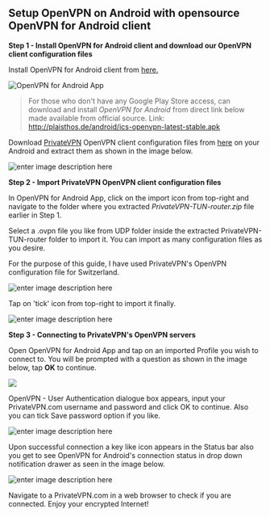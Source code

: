 Setup OpenVPN on Android with opensource OpenVPN for Android client
--

**Step 1 - Install OpenVPN for Android client and download our OpenVPN client configuration files**

Install OpenVPN for Android client from [here.](https://play.google.com/store/apps/details?id=de.blinkt.openvpn)

![OpenVPN for Android App](https://media.vakil.win/mgoblin_media/media_entries/127/install.medium.jpeg)

> For those who don't have any Google Play Store access, can download and install *OpenVPN for Android* from direct link below made available from official source. 
> Link: http://plaisthos.de/android/ics-openvpn-latest-stable.apk

Download [PrivateVPN](https://privatevpn.com) OpenVPN client configuration files from [here](https://privatevpn.com/client/PrivateVPN-TUN-router.zip) on your Android and extract them as shown in the image below.

![enter image description here](https://media.vakil.win/mgoblin_media/media_entries/128/exact.medium.jpeg)

**Step 2 - Import PrivateVPN OpenVPN client configuration files**

In OpenVPN for Android App, click on the import icon from top-right and navigate to the folder where you extracted *PrivateVPN-TUN-router.zip* file earlier in Step 1. 

Select a .ovpn file you like from UDP folder inside the extracted PrivateVPN-TUN-router folder to import it. You can import as many configuration files as you desire.

For the purpose of this guide, I have used PrivateVPN's OpenVPN configuration file for Switzerland.

![enter image description here](https://media.vakil.win/mgoblin_media/media_entries/129/Screenshot_20180420-124128.medium.jpg)

Tap on 'tick' icon from top-right to import it finally.

![enter image description here](https://media.vakil.win/mgoblin_media/media_entries/130/Screenshot_20180420-124519.medium.jpg)

**Step 3 - Connecting to PrivateVPN's OpenVPN servers**

Open OpenVPN for Android App and tap on an imported Profile you wish to connect to. You will be prompted with a question as shown in the image below, tap **OK** to continue.

![](https://media.vakil.win/mgoblin_media/media_entries/131/Screenshot_20180420-125018.medium.jpg)

OpenVPN - User Authentication dialogue box appears, input your PrivateVPN.com username and password and click OK to continue. Also you can tick Save password option if you like.

![enter image description here](https://media.vakil.win/mgoblin_media/media_entries/132/Screenshot_20180420-125422.medium.jpg)

Upon successful connection a key like icon appears in the Status bar also you get to see OpenVPN for Android's connection status in drop down notification drawer as seen in the image below.

![enter image description here](https://media.vakil.win/mgoblin_media/media_entries/133/Screenshot_20180420-125740.medium.jpg)

Navigate to a PrivateVPN.com in a web browser to check if you are connected. Enjoy your encrypted Internet!
